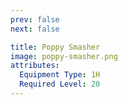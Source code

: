 ```yaml
---
prev: false
next: false

title: Poppy Smasher
image: poppy-smasher.png
attributes:
  Equipment Type: 1H
  Required Level: 20
---
```


<MyItemComponent :item=$frontmatter />

